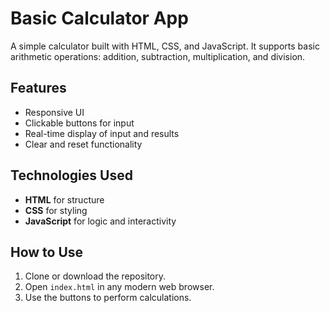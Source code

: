 # Basic Calculator App

A simple calculator built with HTML, CSS, and JavaScript. It supports basic arithmetic operations: addition, subtraction, multiplication, and division.

## Features

- Responsive UI
- Clickable buttons for input
- Real-time display of input and results
- Clear and reset functionality

## Technologies Used

- **HTML** for structure  
- **CSS** for styling  
- **JavaScript** for logic and interactivity

## How to Use

1. Clone or download the repository.
2. Open `index.html` in any modern web browser.
3. Use the buttons to perform calculations.
